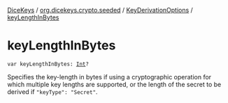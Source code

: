 [DiceKeys](../../index.md) / [org.dicekeys.crypto.seeded](../index.md) / [KeyDerivationOptions](index.md) / [keyLengthInBytes](./key-length-in-bytes.md)

# keyLengthInBytes

`var keyLengthInBytes: `[`Int`](https://kotlinlang.org/api/latest/jvm/stdlib/kotlin/-int/index.html)`?`

Specifies the key-length in bytes if using a cryptographic operation for which
multiple key lengths are supported, or the length of the secret to be derived
if `"keyType": "Secret"`.

